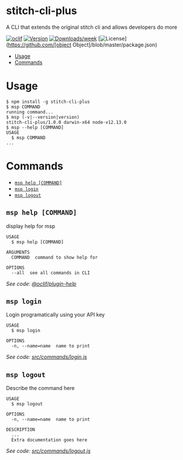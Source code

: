 stitch-cli-plus
===============

A CLI that extends the original stitch cli and allows developers do more

[![oclif](https://img.shields.io/badge/cli-oclif-brightgreen.svg)](https://oclif.io)
[![Version](https://img.shields.io/npm/v/stitch-cli-plus.svg)](https://npmjs.org/package/stitch-cli-plus)
[![Downloads/week](https://img.shields.io/npm/dw/stitch-cli-plus.svg)](https://npmjs.org/package/stitch-cli-plus)
[![License](https://img.shields.io/npm/l/stitch-cli-plus.svg)](https://github.com/[object Object]/blob/master/package.json)

<!-- toc -->
* [Usage](#usage)
* [Commands](#commands)
<!-- tocstop -->
# Usage
<!-- usage -->
```sh-session
$ npm install -g stitch-cli-plus
$ msp COMMAND
running command...
$ msp (-v|--version|version)
stitch-cli-plus/1.0.0 darwin-x64 node-v12.13.0
$ msp --help [COMMAND]
USAGE
  $ msp COMMAND
...
```
<!-- usagestop -->
# Commands
<!-- commands -->
* [`msp help [COMMAND]`](#msp-help-command)
* [`msp login`](#msp-login)
* [`msp logout`](#msp-logout)

## `msp help [COMMAND]`

display help for msp

```
USAGE
  $ msp help [COMMAND]

ARGUMENTS
  COMMAND  command to show help for

OPTIONS
  --all  see all commands in CLI
```

_See code: [@oclif/plugin-help](https://github.com/oclif/plugin-help/blob/v2.2.1/src/commands/help.ts)_

## `msp login`

Login programatically using your API key

```
USAGE
  $ msp login

OPTIONS
  -n, --name=name  name to print
```

_See code: [src/commands/login.js](https://github.com/summitech/stitch-cli-plus/blob/v1.0.0/src/commands/login.js)_

## `msp logout`

Describe the command here

```
USAGE
  $ msp logout

OPTIONS
  -n, --name=name  name to print

DESCRIPTION
  ...
  Extra documentation goes here
```

_See code: [src/commands/logout.js](https://github.com/summitech/stitch-cli-plus/blob/v1.0.0/src/commands/logout.js)_
<!-- commandsstop -->
